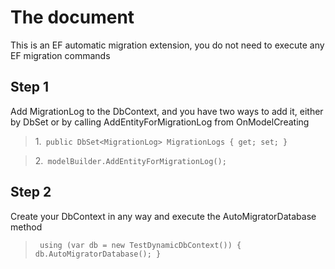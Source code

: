 # The document
This is an EF automatic migration extension, you do not need to execute any EF migration commands
## Step 1
Add MigrationLog to the DbContext, and you have two ways to add it, either by DbSet or by calling AddEntityForMigrationLog from OnModelCreating
>1.` public DbSet<MigrationLog> MigrationLogs { get; set; }` 

>2.` modelBuilder.AddEntityForMigrationLog();` 
## Step 2
Create your DbContext in any way and execute the AutoMigratorDatabase method
>` 
using (var db = new TestDynamicDbContext())
 {
                db.AutoMigratorDatabase();
}
` 
